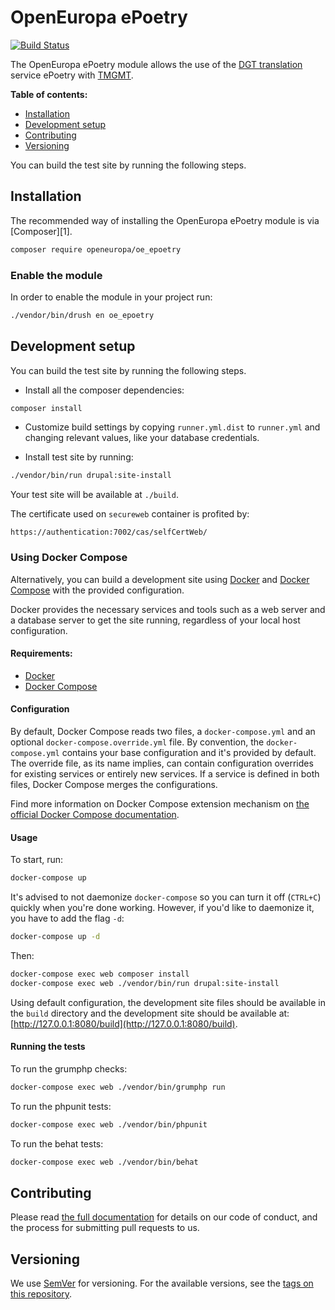 # OpenEuropa ePoetry

[![Build Status](https://drone.fpfis.eu/api/badges/openeuropa/oe_epoetry/status.svg?branch=master)](https://drone.fpfis.eu/openeuropa/oe_epoetry)

The OpenEuropa ePoetry module allows the use of the [DGT translation](https://ec.europa.eu/info/departments/translation_en) service ePoetry with [TMGMT](https://www.drupal.org/project/tmgmt).

**Table of contents:**

- [Installation](#installation)
- [Development setup](#development-setup)
- [Contributing](#contributing)
- [Versioning](#versioning)

You can build the test site by running the following steps.


## Installation

The recommended way of installing the OpenEuropa ePoetry module is via [Composer][1].

```bash
composer require openeuropa/oe_epoetry
```

### Enable the module

In order to enable the module in your project run:

```bash
./vendor/bin/drush en oe_epoetry
```

## Development setup

You can build the test site by running the following steps.

* Install all the composer dependencies:

```bash
composer install
```

* Customize build settings by copying `runner.yml.dist` to `runner.yml` and
changing relevant values, like your database credentials.

* Install test site by running:

```bash
./vendor/bin/run drupal:site-install
```

Your test site will be available at `./build`.

The certificate used on `secureweb` container is profited by: 
```
https://authentication:7002/cas/selfCertWeb/
```

### Using Docker Compose

Alternatively, you can build a development site using [Docker](https://www.docker.com/get-docker) and 
[Docker Compose](https://docs.docker.com/compose/) with the provided configuration.

Docker provides the necessary services and tools such as a web server and a database server to get the site running, 
regardless of your local host configuration.

#### Requirements:

- [Docker](https://www.docker.com/get-docker)
- [Docker Compose](https://docs.docker.com/compose/)

#### Configuration

By default, Docker Compose reads two files, a `docker-compose.yml` and an optional `docker-compose.override.yml` file.
By convention, the `docker-compose.yml` contains your base configuration and it's provided by default.
The override file, as its name implies, can contain configuration overrides for existing services or entirely new 
services.
If a service is defined in both files, Docker Compose merges the configurations.

Find more information on Docker Compose extension mechanism on [the official Docker Compose documentation](https://docs.docker.com/compose/extends/).

#### Usage

To start, run:

```bash
docker-compose up
```

It's advised to not daemonize `docker-compose` so you can turn it off (`CTRL+C`) quickly when you're done working.
However, if you'd like to daemonize it, you have to add the flag `-d`:

```bash
docker-compose up -d
```

Then:

```bash
docker-compose exec web composer install
docker-compose exec web ./vendor/bin/run drupal:site-install
```

Using default configuration, the development site files should be available in the `build` directory and the development site
should be available at: [http://127.0.0.1:8080/build](http://127.0.0.1:8080/build).

#### Running the tests

To run the grumphp checks:

```bash
docker-compose exec web ./vendor/bin/grumphp run
```

To run the phpunit tests:

```bash
docker-compose exec web ./vendor/bin/phpunit
```

To run the behat tests:

```bash
docker-compose exec web ./vendor/bin/behat
```

## Contributing

Please read [the full documentation](https://github.com/openeuropa/openeuropa) for details on our code of conduct, and the process for submitting pull requests to us.

## Versioning

We use [SemVer](http://semver.org/) for versioning. For the available versions, see the [tags on this repository](https://github.com/openeuropa/oe_epoetry/tags).
